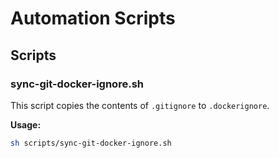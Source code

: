 # Automation Scripts

## Scripts

### sync-git-docker-ignore.sh

This script copies the contents of `.gitignore` to `.dockerignore`.

**Usage:**

```sh
sh scripts/sync-git-docker-ignore.sh